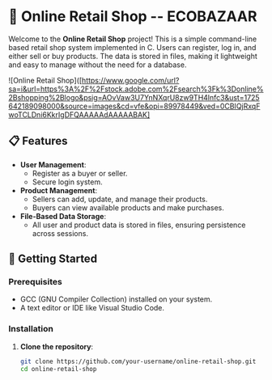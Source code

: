 # 🛒 Online Retail Shop -- ECOBAZAAR

Welcome to the **Online Retail Shop** project! This is a simple command-line based retail shop system implemented in C. Users can register, log in, and either sell or buy products. The data is stored in files, making it lightweight and easy to manage without the need for a database.

![Online Retail Shop]([https://www.google.com/url?sa=i&url=https%3A%2F%2Fstock.adobe.com%2Fsearch%3Fk%3Donline%2Bshopping%2Blogo&psig=AOvVaw3U7YnNXqrU8zw9TH4lnfc3&ust=1725642189098000&source=images&cd=vfe&opi=89978449&ved=0CBIQjRxqFwoTCLDni6KkrIgDFQAAAAAdAAAAABAK]

## 📋 Features

- **User Management**: 
  - Register as a buyer or seller.
  - Secure login system.
- **Product Management**: 
  - Sellers can add, update, and manage their products.
  - Buyers can view available products and make purchases.
- **File-Based Data Storage**:
  - All user and product data is stored in files, ensuring persistence across sessions.

## 🚀 Getting Started

### Prerequisites

- GCC (GNU Compiler Collection) installed on your system.
- A text editor or IDE like Visual Studio Code.

### Installation

1. **Clone the repository**:
   ```bash
   git clone https://github.com/your-username/online-retail-shop.git
   cd online-retail-shop
